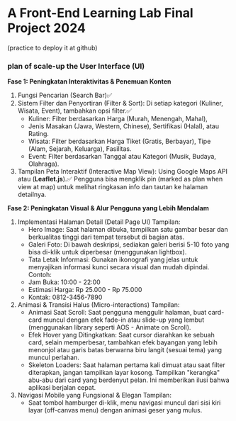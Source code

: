 # **A Front-End Learning Lab Final Project 2024**
(practice to deploy it at github)

### plan of scale-up the User Interface (UI)
**Fase 1: Peningkatan Interaktivitas & Penemuan Konten**
1. Fungsi Pencarian (Search Bar)✅
2. Sistem Filter dan Penyortiran (Filter & Sort): Di setiap kategori (Kuliner, Wisata, Event), tambahkan opsi filter.✅
   - Kuliner: Filter berdasarkan Harga (Murah, Menengah, Mahal),
   - Jenis Masakan (Jawa, Western, Chinese), Sertifikasi (Halal), atau Rating.
   - Wisata: Filter berdasarkan Harga Tiket (Gratis, Berbayar), Tipe (Alam, Sejarah, Keluarga), Fasilitas.
   - Event: Filter berdasarkan Tanggal atau Kategori (Musik, Budaya, Olahraga).
3. Tampilan Peta Interaktif (Interactive Map View): Using Google Maps API atau (**Leaflet.js**).✅
   Pengguna bisa mengklik pin (marked as plan when view at map) untuk melihat ringkasan info dan tautan ke halaman detailnya.

**Fase 2: Peningkatan Visual & Alur Pengguna yang Lebih Mendalam**
1. Implementasi Halaman Detail (Detail Page UI)
   Tampilan:
   - Hero Image: Saat halaman dibuka, tampilkan satu gambar besar dan berkualitas tinggi dari tempat tersebut di bagian atas.
   - Galeri Foto: Di bawah deskripsi, sediakan galeri berisi 5-10 foto yang bisa di-klik untuk diperbesar (menggunakan lightbox).
   - Tata Letak Informasi: Gunakan ikonografi yang jelas untuk menyajikan informasi kunci secara visual dan mudah dipindai. Contoh:
   - Jam Buka: 10:00 - 22:00
   - Estimasi Harga: Rp 25.000 - Rp 75.000
   - Kontak: 0812-3456-7890
2. Animasi & Transisi Halus (Micro-interactions)
   Tampilan:
   - Animasi Saat Scroll: Saat pengguna menggulir halaman, buat card-card muncul dengan efek fade-in atau slide-up yang lembut (menggunakan library seperti AOS - Animate on Scroll).
   - Efek Hover yang Ditingkatkan: Saat cursor diarahkan ke sebuah card, selain memperbesar, tambahkan efek bayangan yang lebih menonjol atau garis batas berwarna biru langit (sesuai tema) yang muncul perlahan.
   - Skeleton Loaders: Saat halaman pertama kali dimuat atau saat filter diterapkan, jangan tampilkan layar kosong. Tampilkan "kerangka" abu-abu dari card yang berdenyut pelan. Ini memberikan ilusi bahwa aplikasi berjalan cepat.
3. Navigasi Mobile yang Fungsional & Elegan
   Tampilan:
   - Saat tombol hamburger di-klik, menu navigasi muncul dari sisi kiri layar (off-canvas menu) dengan animasi geser yang mulus.



